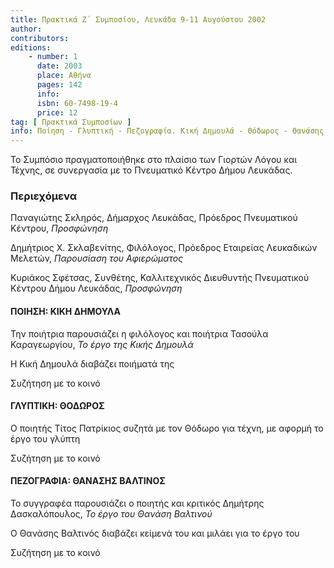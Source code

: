 ```yaml
---
title: Πρακτικά Ζ΄ Συμποσίου, Λευκάδα 9-11 Αυγούστου 2002
author: 
contributors: 
editions: 
    - number: 1
      date: 2003
      place: Αθήνα
      pages: 142
      info: 
      isbn: 60-7498-19-4
      price: 12
tag: [ Πρακτικά Συμποσίων ]
info: Ποίηση - Γλυπτική - Πεζογραφία. Κική Δημουλά - Θόδωρος - Θανάσης Βαλτινός
---
```


Το Συμπόσιο πραγματοποιήθηκε στο πλαίσιο των Γιορτών Λόγου και Τέχνης, σε συνεργασία με το Πνευματικό Κέντρο Δήμου Λευκάδας.

### Περιεχόμενα

Παναγιώτης Σκληρός, Δήμαρχος Λευκάδας, Πρόεδρος Πνευματικού Κέντρου, *Προσφώνηση*

Δημήτριος Χ. Σκλαβενίτης, Φιλόλογος, Πρόεδρος Εταιρείας Λευκαδικών Μελετών, *Παρουσίαση του Αφιερώματος*

Κυριάκος Σφέτσας, Συνθέτης, Καλλιτεχνικός Διευθυντής Πνευματικού Κέντρου Δήμου Λευκάδας, *Προσφώνηση*

#### ΠΟΙΗΣΗ: ΚΙΚΗ ΔΗΜΟΥΛΑ

Την ποιήτρια παρουσιάζει η φιλόλογος και ποιήτρια Τασούλα Καραγεωργίου, *Το έργο της Κικής Δημουλά*

Η Κική Δημουλά διαβάζει ποιήματά της

Συζήτηση με το κοινό

#### ΓΛΥΠΤΙΚΗ: ΘΟΔΩΡΟΣ

Ο ποιητής Τίτος Πατρίκιος συζητά με τον Θόδωρο για τέχνη, με αφορμή το έργο του γλύπτη

Συζήτηση με το κοινό 

#### ΠΕΖΟΓΡΑΦΙΑ: ΘΑΝΑΣΗΣ ΒΑΛΤΙΝΟΣ

Το συγγραφέα παρουσιάζει ο ποιητής και κριτικός Δημήτρης Δασκαλόπουλος, *Το έργο του Θανάση Βαλτινού*

Ο Θανάσης Βαλτινός διαβάζει κείμενά του και μιλάει για το έργο του

Συζήτηση με το κοινό
